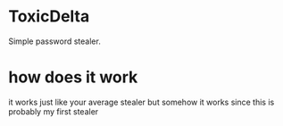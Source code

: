 ﻿# ToxicDelta
Simple password stealer.

# how does it work
it works just like your average stealer but somehow 
it works since this is probably my first stealer